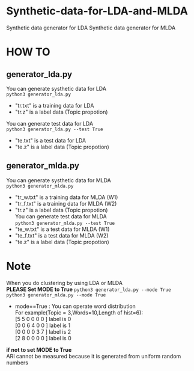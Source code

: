 # Synthetic-data-for-LDA-and-MLDA
Synthetic data generator for LDA
Synthetic data generator for MLDA

# HOW TO
## generator_lda.py
You can generate systhetic data for LDA  
`python3 generator_lda.py`  
- "tr.txt" is a training data for LDA
- "tr.z" is a label data (Topic propotion)  

You can generate test data for LDA  
`python3 generator_lda.py --test True`  
- "te.txt" is a test data for LDA
- "te.z" is a label data (Topic propotion)

## generator_mlda.py
You can generate systhetic data for MLDA  
`python3 generator_mlda.py`  
- "tr_w.txt" is a training data for MLDA (W1)
- "tr_f.txt" is a training data for MLDA (W2)
- "tr.z" is a label data (Topic propotion)  
You can generate test data for MLDA  
`python3 generator_mlda.py --test True`  
- "te_w.txt" is a test data for MLDA (W1)
- "te_f.txt" is a test data for MLDA (W2)
- "te.z" is a label data (Topic propotion)


# Note
When you do clustering by using LDA or MLDA  
**PLEASE Set MODE to True**
`python3 generator_lda.py --mode True`  
`python3 generator_mlda.py --mode True`  
- mode==True : You can operate word distribution  
For example(Topic = 3,Words=10,Length of hist=6):  
[5 5 0 0 0 0 ] label is 0  
[0 0 6 4 0 0 ] label is 1  
[0 0 0 0 3 7 ] label is 2  
[2 8 0 0 0 0 ] label is 0  

**if not to set MODE to True**  
ARI cannot be measured because it is generated from uniform random numbers
